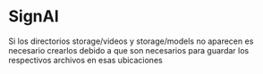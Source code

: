 # SignAI

Si los directorios storage/videos y storage/models no aparecen es necesario crearlos debido a que son necesarios para guardar los respectivos archivos en esas ubicaciones
